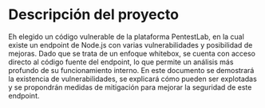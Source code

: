 
# Descripción del proyecto #

Eh elegido un código vulnerable de la plataforma PentestLab, en la cual existe un endpoint de Node.js con varias vulnerabilidades y posibilidad de mejoras. Dado que se trata de un enfoque whitebox, se cuenta con acceso directo al código fuente del endpoint, lo que permite un análisis más profundo de su funcionamiento interno. En este documento se demostrará la existencia de vulnerabilidades, se explicará cómo pueden ser explotadas y se propondrán medidas de mitigación para mejorar la seguridad de este endpoint.
